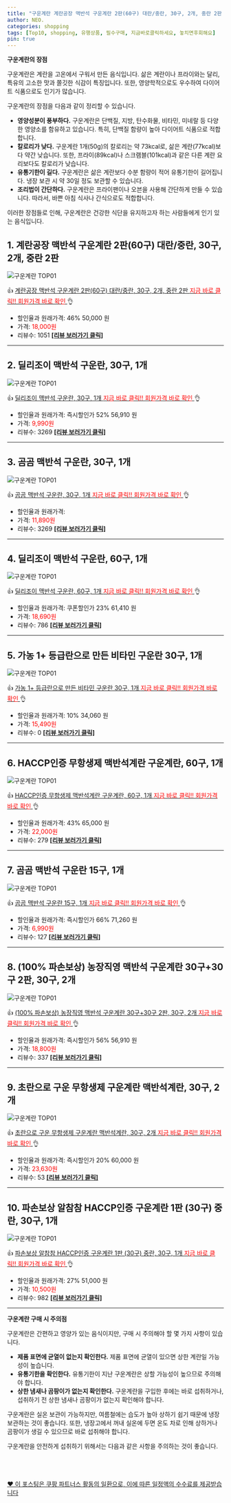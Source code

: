 ```yaml
---
title: "구운계란 계란공장 맥반석 구운계란 2판(60구) 대란/중란, 30구, 2개, 중란 2판 추천 제품 비교 최저 가격 비교 장점 구매가이드"
author: NEO.
categories: shopping
tags: [Top10, shopping, 유행상품, 필수구매, 지금바로클릭하세요, 놓치면후회해요]
pin: true
---
```

**구운계란의 장점**

구운계란은 계란을 고온에서 구워서 만든 음식입니다. 삶은 계란이나 프라이와는 달리, 특유의 고소한 맛과 쫄깃한 식감이 특징입니다. 또한, 영양학적으로도 우수하여 다이어트 식품으로도 인기가 많습니다.

구운계란의 장점을 다음과 같이 정리할 수 있습니다.

* **영양성분이 풍부하다.** 구운계란은 단백질, 지방, 탄수화물, 비타민, 미네랄 등 다양한 영양소를 함유하고 있습니다. 특히, 단백질 함량이 높아 다이어트 식품으로 적합합니다.
* **칼로리가 낮다.** 구운계란 1개(50g)의 칼로리는 약 73kcal로, 삶은 계란(77kcal)보다 약간 낮습니다. 또한, 프라이(89kcal)나 스크램블(101kcal)과 같은 다른 계란 요리보다도 칼로리가 낮습니다.
* **유통기한이 길다.** 구운계란은 삶은 계란보다 수분 함량이 적어 유통기한이 길어집니다. 냉장 보관 시 약 30일 정도 보관할 수 있습니다.
* **조리법이 간단하다.** 구운계란은 프라이팬이나 오븐을 사용해 간단하게 만들 수 있습니다. 따라서, 바쁜 아침 식사나 간식으로도 적합합니다.

이러한 장점들로 인해, 구운계란은 건강한 식단을 유지하고자 하는 사람들에게 인기 있는 음식입니다.

   

## 1. 계란공장 맥반석 구운계란 2판(60구) 대란/중란, 30구, 2개, 중란 2판

![구운계란 TOP01](https://thumbnail7.coupangcdn.com/thumbnails/remote/490x490ex/image/vendor_inventory/6dbb/e772f927b4c7e2e61bf3cd5f0d2afb5f9b4ac56f7005f6ba15bb51937380.jpg)


👍 [계란공장 맥반석 구운계란 2판(60구) 대란/중란, 30구, 2개, 중란 2판 <font color=red> 지금 바로 클릭!! 회원가격 바로 확인 </font> ](https://link.coupang.com/re/AFFSDP?lptag=AF3617701&subid=GithubCoopas&pageKey=7465417160&traceid=V0-153&itemId=19468234893&vendorItemId=78969709470) 👌 


- 할인율과 원래가격: 46%  50,000   원
- 가격: <span style='color:red'>18,000원</span>
- 리뷰수: 1051  [**[리뷰 보러가기 클릭]**](https://link.coupang.com/re/AFFSDP?lptag=AF3617701&subid=GithubCoopas&pageKey=7465417160&traceid=V0-153&itemId=19468234893&vendorItemId=78969709470)

---


   

## 2. 딜리조이 맥반석 구운란, 30구, 1개

![구운계란 TOP01](https://thumbnail6.coupangcdn.com/thumbnails/remote/490x490ex/image/retail/images/1416175736424553-4b226b81-ff6d-4dd7-9a90-7028735b91fc.jpg)


👍 [딜리조이 맥반석 구운란, 30구, 1개 <font color=red> 지금 바로 클릭!! 회원가격 바로 확인 </font> ](https://link.coupang.com/re/AFFSDP?lptag=AF3617701&subid=GithubCoopas&pageKey=6396290287&traceid=V0-153&itemId=13659358674&vendorItemId=80911810136) 👌 


- 할인율과 원래가격: 즉시할인가 52%  56,910   원
- 가격: <span style='color:red'>9,990원</span>
- 리뷰수: 3269  [**[리뷰 보러가기 클릭]**](https://link.coupang.com/re/AFFSDP?lptag=AF3617701&subid=GithubCoopas&pageKey=6396290287&traceid=V0-153&itemId=13659358674&vendorItemId=80911810136)

---


   

## 3. 곰곰 맥반석 구운란, 30구, 1개

![구운계란 TOP01](https://thumbnail9.coupangcdn.com/thumbnails/remote/490x490ex/image/retail/images/3468942366558178-80e3d11c-c9d5-45d0-843a-19c8b47026ac.jpg)


👍 [곰곰 맥반석 구운란, 30구, 1개 <font color=red> 지금 바로 클릭!! 회원가격 바로 확인 </font> ](https://link.coupang.com/re/AFFSDP?lptag=AF3617701&subid=GithubCoopas&pageKey=1354181605&traceid=V0-153&itemId=2382768229&vendorItemId=70378249265) 👌 


- 할인율과 원래가격: 
- 가격: <span style='color:red'>11,890원</span>
- 리뷰수: 3269  [**[리뷰 보러가기 클릭]**](https://link.coupang.com/re/AFFSDP?lptag=AF3617701&subid=GithubCoopas&pageKey=1354181605&traceid=V0-153&itemId=2382768229&vendorItemId=70378249265)

---


   

## 4. 딜리조이 맥반석 구운란, 60구, 1개

![구운계란 TOP01](https://thumbnail9.coupangcdn.com/thumbnails/remote/490x490ex/image/retail/images/1839760104320376-1f7c9219-9a2c-410d-a55f-5e34776762bb.jpg)


👍 [딜리조이 맥반석 구운란, 60구, 1개 <font color=red> 지금 바로 클릭!! 회원가격 바로 확인 </font> ](https://link.coupang.com/re/AFFSDP?lptag=AF3617701&subid=GithubCoopas&pageKey=6396290287&traceid=V0-153&itemId=13659358949&vendorItemId=80911810127) 👌 


- 할인율과 원래가격: 쿠폰할인가 23%  61,410   원
- 가격: <span style='color:red'>18,690원</span>
- 리뷰수: 786  [**[리뷰 보러가기 클릭]**](https://link.coupang.com/re/AFFSDP?lptag=AF3617701&subid=GithubCoopas&pageKey=6396290287&traceid=V0-153&itemId=13659358949&vendorItemId=80911810127)

---


   

## 5. 가농 1+ 등급란으로 만든 비타민 구운란 30구, 1개

![구운계란 TOP01](https://thumbnail9.coupangcdn.com/thumbnails/remote/490x490ex/image/retail/images/18413133029853163-5da03268-efa8-47ef-89f8-931233ef024a.jpg)


👍 [가농 1+ 등급란으로 만든 비타민 구운란 30구, 1개 <font color=red> 지금 바로 클릭!! 회원가격 바로 확인 </font> ](https://link.coupang.com/re/AFFSDP?lptag=AF3617701&subid=GithubCoopas&pageKey=4947691572&traceid=V0-153&itemId=6530171407&vendorItemId=73824958701) 👌 


- 할인율과 원래가격: 10%  34,060   원
- 가격: <span style='color:red'>15,490원</span>
- 리뷰수: 0  [**[리뷰 보러가기 클릭]**](https://link.coupang.com/re/AFFSDP?lptag=AF3617701&subid=GithubCoopas&pageKey=4947691572&traceid=V0-153&itemId=6530171407&vendorItemId=73824958701)

---


   

## 6. HACCP인증 무항생제 맥반석계란 구운계란, 60구, 1개

![구운계란 TOP01](https://thumbnail8.coupangcdn.com/thumbnails/remote/490x490ex/image/vendor_inventory/3aa2/efac63c0bb6b726532fe333bf4abb06aa944ea7525a92d1017b30a27fc5f.jpg)


👍 [HACCP인증 무항생제 맥반석계란 구운계란, 60구, 1개 <font color=red> 지금 바로 클릭!! 회원가격 바로 확인 </font> ](https://link.coupang.com/re/AFFSDP?lptag=AF3617701&subid=GithubCoopas&pageKey=7402492295&traceid=V0-153&itemId=17544725685&vendorItemId=85457473941) 👌 


- 할인율과 원래가격: 43%  65,000   원
- 가격: <span style='color:red'>22,000원</span>
- 리뷰수: 279  [**[리뷰 보러가기 클릭]**](https://link.coupang.com/re/AFFSDP?lptag=AF3617701&subid=GithubCoopas&pageKey=7402492295&traceid=V0-153&itemId=17544725685&vendorItemId=85457473941)

---


   

## 7. 곰곰 맥반석 구운란 15구, 1개

![구운계란 TOP01](https://thumbnail7.coupangcdn.com/thumbnails/remote/490x490ex/image/retail/images/16059394867506280-1044d9bf-70c5-401f-93ca-0ebfd4638c6e.jpg)


👍 [곰곰 맥반석 구운란 15구, 1개 <font color=red> 지금 바로 클릭!! 회원가격 바로 확인 </font> ](https://link.coupang.com/re/AFFSDP?lptag=AF3617701&subid=GithubCoopas&pageKey=1354181605&traceid=V0-153&itemId=13079252201&vendorItemId=80340874439) 👌 


- 할인율과 원래가격: 즉시할인가 66%  71,260   원
- 가격: <span style='color:red'>6,990원</span>
- 리뷰수: 127  [**[리뷰 보러가기 클릭]**](https://link.coupang.com/re/AFFSDP?lptag=AF3617701&subid=GithubCoopas&pageKey=1354181605&traceid=V0-153&itemId=13079252201&vendorItemId=80340874439)

---


   

## 8. (100% 파손보상) 농장직영 맥반석 구운계란 30구+30구 2판, 30구, 2개

![구운계란 TOP01](https://thumbnail10.coupangcdn.com/thumbnails/remote/490x490ex/image/vendor_inventory/ee48/cedba385d8c1b7dd88fc6e7ec9c38dbbcd74f19185570e1aaf10ce848f70.png)


👍 [(100% 파손보상) 농장직영 맥반석 구운계란 30구+30구 2판, 30구, 2개 <font color=red> 지금 바로 클릭!! 회원가격 바로 확인 </font> ](https://link.coupang.com/re/AFFSDP?lptag=AF3617701&subid=GithubCoopas&pageKey=6184372260&traceid=V0-153&itemId=12164749116&vendorItemId=79436121549) 👌 


- 할인율과 원래가격: 즉시할인가 56%  56,910   원
- 가격: <span style='color:red'>18,800원</span>
- 리뷰수: 337  [**[리뷰 보러가기 클릭]**](https://link.coupang.com/re/AFFSDP?lptag=AF3617701&subid=GithubCoopas&pageKey=6184372260&traceid=V0-153&itemId=12164749116&vendorItemId=79436121549)

---


   

## 9. 초란으로 구운 무항생제 구운계란 맥반석계란, 30구, 2개

![구운계란 TOP01](https://thumbnail7.coupangcdn.com/thumbnails/remote/490x490ex/image/vendor_inventory/73e9/f044cd37e45282c9dab1692647635742f7050a9b4f383910254039b3024e.jpg)


👍 [초란으로 구운 무항생제 구운계란 맥반석계란, 30구, 2개 <font color=red> 지금 바로 클릭!! 회원가격 바로 확인 </font> ](https://link.coupang.com/re/AFFSDP?lptag=AF3617701&subid=GithubCoopas&pageKey=7232038360&traceid=V0-153&itemId=18353719865&vendorItemId=85497640110) 👌 


- 할인율과 원래가격: 즉시할인가 20%  60,000   원
- 가격: <span style='color:red'>23,630원</span>
- 리뷰수: 53  [**[리뷰 보러가기 클릭]**](https://link.coupang.com/re/AFFSDP?lptag=AF3617701&subid=GithubCoopas&pageKey=7232038360&traceid=V0-153&itemId=18353719865&vendorItemId=85497640110)

---


   

## 10. 파손보상 알참참 HACCP인증 구운계란 1판 (30구) 중란, 30구, 1개

![구운계란 TOP01](https://thumbnail6.coupangcdn.com/thumbnails/remote/490x490ex/image/vendor_inventory/a2f4/23fa6d9d8bbc1fc90fedd0eb36e1182d48860c5b77741fbaa88aabce083e.jpg)


👍 [파손보상 알참참 HACCP인증 구운계란 1판 (30구) 중란, 30구, 1개 <font color=red> 지금 바로 클릭!! 회원가격 바로 확인 </font> ](https://link.coupang.com/re/AFFSDP?lptag=AF3617701&subid=GithubCoopas&pageKey=6687007049&traceid=V0-153&itemId=15440807551&vendorItemId=75285893313) 👌 


- 할인율과 원래가격: 27%  51,000   원
- 가격: <span style='color:red'>10,500원</span>
- 리뷰수: 982  [**[리뷰 보러가기 클릭]**](https://link.coupang.com/re/AFFSDP?lptag=AF3617701&subid=GithubCoopas&pageKey=6687007049&traceid=V0-153&itemId=15440807551&vendorItemId=75285893313)

---
**구운계란 구매 시 주의점**

구운계란은 간편하고 영양가 있는 음식이지만, 구매 시 주의해야 할 몇 가지 사항이 있습니다.

* **제품 표면에 균열이 없는지 확인한다.** 제품 표면에 균열이 있으면 상한 계란일 가능성이 높습니다.
* **유통기한을 확인한다.** 유통기한이 지난 구운계란은 상할 가능성이 높으므로 주의해야 합니다.
* **상한 냄새나 곰팡이가 없는지 확인한다.** 구운계란을 구입한 후에는 바로 섭취하거나, 섭취하기 전 상한 냄새나 곰팡이가 없는지 확인해야 합니다.

구운계란은 실온 보관이 가능하지만, 여름철에는 습도가 높아 상하기 쉽기 때문에 냉장 보관하는 것이 좋습니다. 또한, 냉장고에서 꺼내 실온에 두면 온도 차로 인해 상하거나 곰팡이가 생길 수 있으므로 바로 섭취해야 합니다.

구운계란을 안전하게 섭취하기 위해서는 다음과 같은 사항을 주의하는 것이 좋습니다.<br><br><br><br><br> [ ❤  이 포스팅은 쿠팡 파트너스 활동의 일환으로, 이에 따른 일정액의 수수료를 제공받습니다](https://link.coupang.com/a/bcEFyh)
